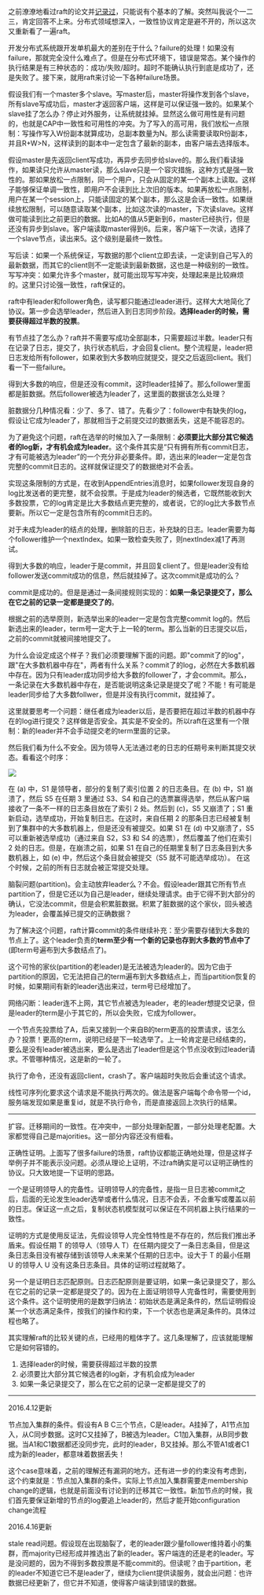 之前潦潦地看过raft的论文并[记录过](./raft.md)，只能说有个基本的了解。突然叫我说个一二三，肯定回答不上来。分布式领域想深入，一致性协议肯定是避不开的，所以这次又重新看了一遍raft。

开发分布式系统跟开发单机最大的差别在于什么？failure的处理！如果没有failure，那就完全没什么难点了。但是在分布式环境下，错误是常态。某个操作的执行结果是有三种状态的：成功/失败/超时。超时不能确认执行到底是成功了，还是失败了。接下来，就用raft来讨论一下各种failure场景。

假设我们有一个master多个slave。写master后，master将操作发到各个slave，所有slave写成功后，master才返回客户端，这样是可以保证强一致的。如果某个slave挂了怎么办？停止对外服务，让系统就挂掉。显然这么做可用性是有问题的，也就是CAP中一致性和可用性的冲突。为了写入的高可用，我们放松一点限制：写操作写入W份副本就算成功，总副本数量为N。那么读需要读取R份副本，并且R+W>N，这样读到的副本中一定包含了最新的副本，由客户端去选择版本。

假设master是先返回client写成功，再异步去同步给slave的。那么我们看读操作，如果读只允许从master读，那么slave只是一个容灾措施，这种方式是强一致性的。那如果放松一点限制，同一个用户，只会从固定的某一个副本上读取。这样子能够保证单调一致性，即用户不会读到比上次旧的版本。如果再放松一点限制，用户在某一个session上，只能读固定的某个副本，那么这是会话一致性。如果继续放松限制，可以随意读取某个副本，比如这次读的master，下次读slave。这样做可能读到比之前更旧的数据。比如A的值从5更新到6，master已经执行，但是还没有异步到slave。客户端读取master得到6。后来，客户端下一次读，选择了一个slave节点，读出来5。这个级别是最终一致性。

写后读：如果一个系统保证，写数据的那个client立即去读，一定读到自己写入的最新数据，而其它的client则不一定能读到最新数据，这也是一种级别的一致性。写写冲突：如果允许多个master，就可能出现写写冲突，处理起来是比较麻烦的。这里只讨论强一致性，raft保证的。

raft中有leader和follower角色，读写都只能通过leader进行。这样大大地简化了协议。第一步会选举leader，然后进入到日志同步阶段。**选择leader的时候，需要获得超过半数的投票**。

有节点挂了怎么办？raft并不需要写成功全部副本，只需要超过半数。leader只有在记录了日志，提交了，执行状态机后，才会回复client。整个流程是，leader把日志发给所有follower，如果收到大多数响应就提交，提交之后返回client。我们看一下一些failure。

得到大多数的响应，但是还没有commit，这时leader挂掉了。那么follower里面都是脏数据。然后follower被选为leader了，这里面的数据该怎么处理？

脏数据分几种情况看：少了、多了、错了。先看少了：follower中有缺失的log，假设让它成为leader了，那就相当于之前提交过的数据丢失，这是不能容忍的。

为了避免这个问题，raft在选举的时候加入了一条限制：**必须要比大部分其它候选者的log新，才有机会成为leader**。这个条件其实是“只有拥有所有commit日志，才有可能被选为leader”的一个充分非必要条件。即，选出来的leader一定是包含完整的commit日志的。这样就保证提交了的数据绝对不会丢。

实现这条限制的方式是，在收到AppendEntries消息时，如果follower发现自身的log比发送者的更完整，就不会投票。于是成为leader的候选者，它既然能收到大多数投票，它的log肯定是比大多数结点更完整的，或者说，它的log比大多数节点要新。所以它一定是包含所有的commit日志的。

对于未成为leader的结点的处理，删除脏的日志，补充缺的日志。leader需要为每个follower维护一个nextIndex。如果一致检查失败了，则nextIndex减1了再测试。

得到大多数的响应，leader于是commit，并且回复client了。但是leader没有给follower发送commit成功的信息，然后就挂掉了。这次commit是成功的么？

commit是成功的。但是是通过一条间接规则实现的：**如果一条记录提交了，那么在它之前的记录一定都是提交了的**。

根据之前的选举原则，新选举出来的leader一定是包含完整commit log的。然后新选出来的leader，term号一定大于上一轮的term。那么当新的日志提交以后，之前的commit就被间接地提交了。

为什么会设定成这个样子？我们必须要理解下面的问题。即"commit了的log"，跟"在大多数机器中存在"，两者有什么关系？commit了的log，必然在大多数机器中存在。因为只有leader成功同步给大多数的follower了，才会commit。那么，一条记录在大多数机器中存在，是否能说明这条记录是提交了呢？不能！有可能是leader同步给了大多数follwer，但是并没有执行commit，就挂掉了。

这里就要思考一个问题：继任者成为leader以后，是否要把在超过半数的机器中存在的log进行提交？这样做是否安全。其实是不安全的。所以raft在这里有一个限制：新的leader并不会手动提交老的term里面的记录。

然后我们看为什么不安全。因为领导人无法通过老的日志的任期号来判断其提交状态。看看这个时序：

![](https://camo.githubusercontent.com/14df99e543c71ee75cafd614e1c55c25ac580ec8/68747470733a2f2f646e2d307830312d696f2e71626f782e6d652f726166742d254535253942254245382e706e67)

在 (a) 中，S1 是领导者，部分的复制了索引位置 2 的日志条目。在 (b) 中，S1 崩溃了，然后 S5 在任期 3 里通过 S3、S4 和自己的选票赢得选举，然后从客户端接收了一条不一样的日志条目放在了索引 2 处。然后到 (c)，S5 又崩溃了；S1 重新启动，选举成功，开始复制日志。在这时，来自任期 2 的那条日志已经被复制到了集群中的大多数机器上，但是还没有被提交。如果 S1 在 (d) 中又崩溃了，S5 可以重新被选举成功（通过来自 S2，S3 和 S4 的选票），然后覆盖了他们在索引 2 处的日志。但是，在崩溃之前，如果 S1 在自己的任期里复制了日志条目到大多数机器上，如 (e) 中，然后这个条目就会被提交（S5 就不可能选举成功）。 在这个时候，之前的所有日志就会被正常提交处理。

脑裂问题(partition)。会主动放弃leader么？不会。假设leader跟其它所有节点partition了，但是它还以为自己是leader，继续处理请求。由于它得不到大部分的确认，它没法commit，但是会积累脏数据。积累了脏数据的这个家伙，回头被选为leader，会覆盖掉已提交的正确数据？

为了解决这个问题，raft计算commit的条件继续补充：至少需要存储到大多数的节点上了。这个leader负责的**term至少有一个新的记录也存到大多数的节点中了**(即term号遍布到大多数结点了)。

这个可怜的家伙(partition的老leader)是无法被选为leader的。因为它由于partition的原因，它无法把自己的term遍布到大多数结点上，而当partition恢复的时候，如果期间有新的leader选出来过，term号已经增加了。

网络闪断：leader连不上网，其它节点被选为leader，老的leader想提交记录，但是leader的term是小于其它的，所以会失败，它成为follower。

一个节点先投票给了A，后来又接到一个来自B的term更高的投票请求，该怎么办？投票！更高的term，说明已经是下一轮选举了。上一轮肯定是已经结束的，要么是没有leader被选出来，要么是选出了leader但是这个节点没收到过leader请求。不管哪种情况，这是新的一轮了。

执行了命令，还没有返回client，crash了。客户端超时失败后会重试这个请求。

线性可序列化要求这个请求是不能执行两次的。做法是客户端每个命令带一个id，服务端发现如果是重复id，就是不执行命令，而是直接返回上次执行的结果。

-----------------------

扩容。迁移期间的一致性。在冲突中，一部分处理新配置，一部分处理老配置。大家都觉得自己是majorities。这一部分内容还没有细看。

正确性证明。上面写了很多failure的场景，raft协议都能正确地处理，但是这样子举例子并不能表示没问题。必须从理论上证明，不过raft确实是可以证明正确性的协议。只大致地提一下证明的思路。

一个是证明领导人的完备性。证明领导人的完备性，是指一旦日志被commit之后，后面的无论发生leader选举或者什么情况，日志不会丢，不会重写或覆盖以前的日志。保证这一点之后，复制状态机模型就可以保证在不同机器上执行结果的一致性。

证明的方式是使用反证法，先假设领导人完全性特性是不存在的，然后我们推出矛盾来。假设任期 T 的领导人（领导人 T）在任期内提交了一条日志条目，但是这条日志条目没有被存储到该领导人未来某个任期的日志中。设大于 T 的最小任期 U 的领导人 U 没有这条日志条目。具体的证明过程就略了。

另一个是证明日志匹配原则。日志匹配原则是要证明，如果一条记录提交了，那么在它之前的记录一定都是提交了的。因为在上面证明领导人完备性时，需要使用到这个条件。这个证明使用的是数学归纳法：初始状态是满足条件的，然后证明假设某一个状态满足条件，按我们的操作和约束，下一个状态也是满足条件的。具体过程也略了。

其实理解raft的比较关键的点，已经用的粗体字了。这几条理解了，应该就能理解它是如何容错的。

1. 选择leader的时候，需要获得超过半数的投票
2. 必须要比大部分其它候选者的log新，才有机会成为leader
3. 如果一条记录提交了，那么在它之前的记录一定都是提交了的

---------------------

2016.4.12更新

节点加入集群的条件。假设有A B C三个节点，C是leader。A挂掉了，A1节点加入，从C同步数据。这时C又挂掉了，B被选为leader。C1加入集群，从B同步数据。当A1和C1数据都还没同步完，此时的leader，B又挂掉。那么不管A1或者C1成为新的leader，都意味着数据丢失！

这个case意味着，之前的理解还有漏洞的地方。还有进一步的约束没有考虑到，这个约束就是：节点加入集群的条件。实际上节点加入集群需要走membership change的逻辑，也就是前面没有讨论到的迁移其它一致性。新加节点的时候，我们首先要保证新增的节点的log要追上leader的，然后才能开始configuration change流程

2016.4.16更新

stale read问题。假设现在出现脑裂了，老的leader跟少量follower维持着小的集群，而majority已经形成并推选出了新的leader。客户端连的还是老的leader。写是没问题的，因为不得到多数投票是不能commit的。但读呢？由于partition，老的leader不知道它已不是leader了，继续为client提供读服务，就会出问题：也许数据已经更新了，但它并不知道，使得客户端读到错误的数据。
